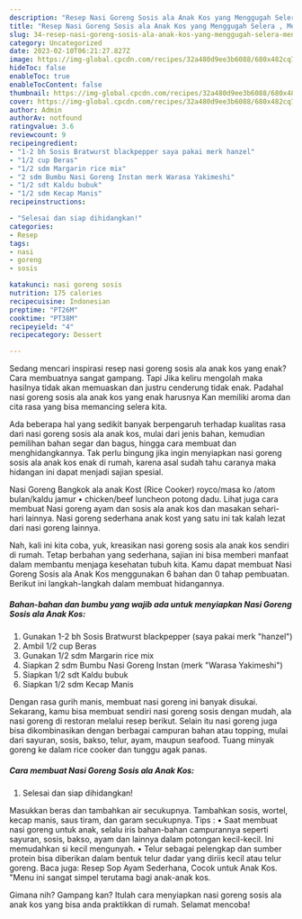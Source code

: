 ```yaml
---
description: "Resep Nasi Goreng Sosis ala Anak Kos yang Menggugah Selera , Menggugah Selera"
title: "Resep Nasi Goreng Sosis ala Anak Kos yang Menggugah Selera , Menggugah Selera"
slug: 34-resep-nasi-goreng-sosis-ala-anak-kos-yang-menggugah-selera-menggugah-selera
category: Uncategorized
date: 2023-02-10T06:21:27.827Z
image: https://img-global.cpcdn.com/recipes/32a480d9ee3b6088/680x482cq70/nasi-goreng-sosis-ala-anak-kos-foto-resep-utama.jpg
hideToc: false
enableToc: true
enableTocContent: false
thumbnail: https://img-global.cpcdn.com/recipes/32a480d9ee3b6088/680x482cq70/nasi-goreng-sosis-ala-anak-kos-foto-resep-utama.jpg
cover: https://img-global.cpcdn.com/recipes/32a480d9ee3b6088/680x482cq70/nasi-goreng-sosis-ala-anak-kos-foto-resep-utama.jpg
author: Admin
authorAv: notfound
ratingvalue: 3.6
reviewcount: 9
recipeingredient:
- "1-2 bh Sosis Bratwurst blackpepper saya pakai merk hanzel"
- "1/2 cup Beras"
- "1/2 sdm Margarin rice mix"
- "2 sdm Bumbu Nasi Goreng Instan merk Warasa Yakimeshi"
- "1/2 sdt Kaldu bubuk"
- "1/2 sdm Kecap Manis"
recipeinstructions:

- "Selesai dan siap dihidangkan!"
categories:
- Resep
tags:
- nasi
- goreng
- sosis

katakunci: nasi goreng sosis 
nutrition: 175 calories
recipecuisine: Indonesian
preptime: "PT26M"
cooktime: "PT38M"
recipeyield: "4"
recipecategory: Dessert

---
```



Sedang mencari inspirasi resep nasi goreng sosis ala anak kos yang enak? Cara membuatnya sangat gampang. Tapi Jika keliru mengolah maka hasilnya tidak akan memuaskan dan justru cenderung tidak enak. Padahal nasi goreng sosis ala anak kos yang enak harusnya Kan memiliki aroma dan cita rasa yang bisa memancing selera kita.


Ada beberapa hal yang sedikit banyak berpengaruh terhadap kualitas rasa dari nasi goreng sosis ala anak kos, mulai dari jenis bahan, kemudian pemilihan bahan segar dan bagus, hingga cara membuat dan menghidangkannya. Tak perlu bingung jika ingin menyiapkan nasi goreng sosis ala anak kos enak di rumah, karena asal sudah tahu caranya maka hidangan ini dapat menjadi sajian spesial.

Nasi Goreng Bangkok ala anak Kost (Rice Cooker) royco/masa ko /atom bulan/kaldu jamur • chicken/beef luncheon potong dadu. Lihat juga cara membuat Nasi goreng ayam dan sosis ala anak kos dan masakan sehari-hari lainnya. Nasi goreng sederhana anak kost yang satu ini tak kalah lezat dari nasi goreng lainnya.


Nah, kali ini kita coba, yuk, kreasikan nasi goreng sosis ala anak kos sendiri di rumah. Tetap berbahan yang sederhana, sajian ini bisa memberi manfaat dalam membantu menjaga kesehatan tubuh kita. Kamu dapat membuat Nasi Goreng Sosis ala Anak Kos menggunakan 6 bahan dan 0 tahap pembuatan. Berikut ini langkah-langkah dalam membuat hidangannya.

<!--inarticleads1-->

##### Bahan-bahan dan bumbu yang wajib ada untuk menyiapkan Nasi Goreng Sosis ala Anak Kos:

1. Gunakan 1-2 bh Sosis Bratwurst blackpepper (saya pakai merk &#34;hanzel&#34;)
1. Ambil 1/2 cup Beras
1. Gunakan 1/2 sdm Margarin rice mix
1. Siapkan 2 sdm Bumbu Nasi Goreng Instan (merk &#34;Warasa Yakimeshi&#34;)
1. Siapkan 1/2 sdt Kaldu bubuk
1. Siapkan 1/2 sdm Kecap Manis


Dengan rasa gurih manis, membuat nasi goreng ini banyak disukai. Sekarang, kamu bisa membuat sendiri nasi goreng sosis dengan mudah, ala nasi goreng di restoran melalui resep berikut. Selain itu nasi goreng juga bisa dikombinasikan dengan berbagai campuran bahan atau topping, mulai dari sayuran, sosis, bakso, telur, ayam, maupun seafood. Tuang minyak goreng ke dalam rice cooker dan tunggu agak panas. 

<!--inarticleads2-->

##### Cara membuat Nasi Goreng Sosis ala Anak Kos:


1. Selesai dan siap dihidangkan!

Masukkan beras dan tambahkan air secukupnya. Tambahkan sosis, wortel, kecap manis, saus tiram, dan garam secukupnya. Tips : • Saat membuat nasi goreng untuk anak, selalu iris bahan-bahan campurannya seperti sayuran, sosis, bakso, ayam dan lainnya dalam potongan kecil-kecil. Ini memudahkan si kecil mengunyah. • Telur sebagai pelengkap dan sumber protein bisa diberikan dalam bentuk telur dadar yang diriis kecil atau telur goreng. Baca juga: Resep Sop Ayam Sederhana, Cocok untuk Anak Kos. &#34;Menu ini sangat simpel terutama bagi anak-anak kos. 

Gimana nih? Gampang kan? Itulah cara menyiapkan nasi goreng sosis ala anak kos yang bisa anda praktikkan di rumah. Selamat mencoba!
